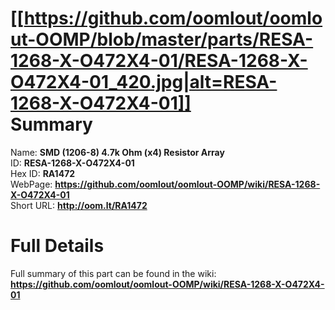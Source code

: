 
[[https://github.com/oomlout/oomlout-OOMP/blob/master/parts/RESA-1268-X-O472X4-01/RESA-1268-X-O472X4-01_420.jpg|alt=RESA-1268-X-O472X4-01]]     
Summary
=================
  
Name: __SMD (1206-8) 4.7k Ohm (x4) Resistor Array__    
ID: __RESA-1268-X-O472X4-01__   
Hex ID: __RA1472__   
WebPage: __https://github.com/oomlout/oomlout-OOMP/wiki/RESA-1268-X-O472X4-01__   
Short URL: __http://oom.lt/RA1472__   

Full Details
==========================
Full summary of this part can be found in the wiki:   
__https://github.com/oomlout/oomlout-OOMP/wiki/RESA-1268-X-O472X4-01__    

